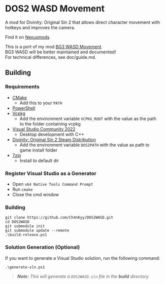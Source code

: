 # DOS2 WASD Movement

A mod for Divinity: Original Sin 2 that allows direct character movement with hotkeys and improves the camera.

Find it on [Nexusmods](https://www.nexusmods.com/divinityoriginalsin2definitiveedition/mods/460).

This is a port of my mod [BG3 WASD Movement](https://github.com/Ch4nKyy/BG3WASD).  
BG3 WASD will be better maintained and documented!  
For technical differences, see doc/guide.md.

## Building

### Requirements

- [CMake](https://cmake.org/)
  - Add this to your `PATH`
- [PowerShell](https://github.com/PowerShell/PowerShell/releases/latest)
- [Vcpkg](https://github.com/microsoft/vcpkg)
  - Add the environment variable `VCPKG_ROOT` with the value as the path to the folder containing
  vcpkg
- [Visual Studio Community 2022](https://visualstudio.microsoft.com/)
  - Desktop development with C++
- [Divinity: Original Sin 2 Steam Distribution](https://store.steampowered.com/app/435150/Divinity_Original_Sin_2__Definitive_Edition/)
  - Add the environment variable `DOS2PATH` with the value as path to game install folder
- [7zip](https://www.7-zip.org/)
  - Install to default dir
  
### Register Visual Studio as a Generator

- Open `x64 Native Tools Command Prompt`
- Run `cmake`
- Close the cmd window

### Building

```
git clone https://github.com/Ch4nKyy/DOS2WASD.git
cd DOS2WASD
git submodule init
git submodule update --remote
.\build-release.ps1
```

### Solution Generation (Optional)
If you want to generate a Visual Studio solution, run the following command:
```
.\generate-sln.ps1
```

> ***Note:*** *This will generate a `DOS2WASD.sln` file in the **build** directory.*
